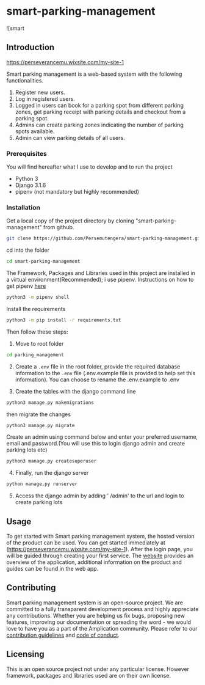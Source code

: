 # smart-parking-management

![smart

## Introduction 

https://perseverancemu.wixsite.com/my-site-1

Smart parking management is a web-based system with the following functionalities.
1. Register new users.
2. Log in registered users.
3. Logged in users can book for a parking spot from different parking zones, get parking receipt with parking details and checkout from a parking spot.
4. Admins can create parking zones indicating the number of parking spots available.
5. Admin can view parking details of all users.

### Prerequisites
You will find hereafter what I use to develop and to run the project
* Python 3
* Django 3.1.6
* pipenv (not mandatory but highly recommended)

### Installation

Get a local copy of the project directory by cloning "smart-parking-management" from github.

```bash
git clone https://github.com/Persemutengera/smart-parking-management.git
```

cd into the folder

```bash
cd smart-parking-management
```

The Framework, Packages and Libraries used in this project are installed in a virtual environment(Recommended); i use pipenv. Instructions on how to get pipenv [here](https://pypi.org/project/pipenv/)

```bash
python3 -m pipenv shell
```

Install the requirements

```bash
python3 -m pip install -r requirements.txt
```

Then follow these steps:
1. Move to root folder 

```bash
cd parking_management
```
2. Create a `.env` file in the root folder, provide the required database information  to the `.env` file (.env.example file is provided to help set this information). You can choose to rename the .env.example to .env

3. Create the tables with the django command line

```bash
python3 manage.py makemigrations
```
then migrate the changes
 
```bash
python3 manage.py migrate
```

Create an admin using command below and enter your preferred username, email and password.(You will use this to login django admin and create parking lots etc)
 
```bash
python3 manage.py createsuperuser
```


4. Finally, run the django server

```bash
python manage.py runserver
```

5. Access the django admin by adding ' /admin' to the url and login to create parking lots

## Usage

To get started with Smart parking management system, the hosted version of the product can be used. You can get started immediately at (https://perseverancemu.wixsite.com/my-site-1). After the login page, you will be guided through creating your first service. The [website](https://perseverancemu.wixsite.com/my-site-1) provides an overview of the application, additional information on the product and guides can be found in the web app.

## Contributing

Smart parking management system is an open-source project. We are committed to a fully transparent development process and highly appreciate any contributions. Whether you are helping us fix bugs, proposing new features, improving our documentation or spreading the word - we would love to have you as a part of the Amplication community. Please refer to our [contribution guidelines](./CONTRIBUTING.md) and [code of conduct](./CODE_OF_CONDUCT.md).

## Licensing

This is an open source project not under any particular license.
However framework, packages and libraries used are on their own license.



   
